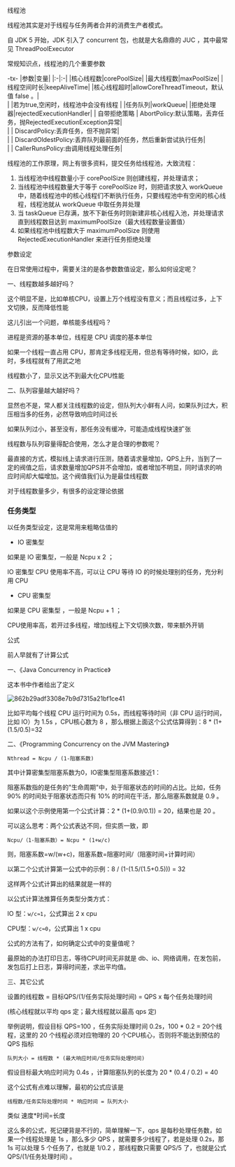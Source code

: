 线程池

线程池其实是对于线程与任务两者合并的消费生产者模式。

自 JDK 5 开始，JDK 引入了 concurrent 包，也就是大名鼎鼎的 JUC ，其中最常见 ThreadPoolExecutor

常规知识点，线程池的几个重要参数

-tx-
|参数|变量|
|:-|:-|
|核心线程数|corePoolSize|
|最大线程数|maxPoolSize|
|线程空间时长|keepAliveTime|
|核心线程超时|allowCoreThreadTimeout，默认值 false 。|\
|            |若为true,空闲时，线程池中会没有线程 |
|任务队列|workQueue|
|拒绝处理器|rejectedExecutionHandler|
| 自带拒绝策略 |  AbortPolicy:默认策略，丢弃任务，抛RejectedExecutionException异常|\
| | DiscardPolicy:丢弃任务，但不抛异常|\
| | DiscardOldestPolicy:丢弃队列最前面的任务，然后重新尝试执行任务|\
| | CallerRunsPolicy:由调用线程处理任务|

线程池的工作原理，网上有很多资料，提交任务给线程池，大致流程：

1. 当线程池中线程数量小于 corePoolSize 则创建线程，并处理请求；
2. 当线程池中线程数量大于等于 corePoolSize 时，则把请求放入 workQueue 中，随着线程池中的核心线程们不断执行任务，只要线程池中有空闲的核心线程，线程池就从 workQueue 中取任务并处理
3. 当 taskQueue 已存满，放不下新任务时则新建非核心线程入池，并处理请求直到线程数目达到 maximumPoolSize（最大线程数量设置值）
4. 如果线程池中线程数大于 maximumPoolSize 则使用 RejectedExecutionHandler 来进行任务拒绝处理

参数设定

在日常使用过程中，需要关注的是各参数数值设定，那么如何设定呢？

一、线程数越多越好吗？

这个明显不是，比如单核CPU，设置上万个线程没有意义；而且线程过多，上下文切换，反而降低性能

这儿引出一个问题，单核能多线程吗？

进程是资源的基本单位，线程是 CPU 调度的基本单位

如果一个线程一直占用 CPU，那肯定多线程无用，但总有等待时候，如IO，此时，多线程就有了用武之地

线程数小了，显示又达不到最大化CPU性能

二、队列容量越大越好吗？

显然也不是，常人都关注线程数的设定，但队列大小鲜有人问，如果队列过大，积压相当多的任务，必然导致响应时间过长

如果队列过小，甚至没有，那任务没有缓冲，可能造成线程快速扩张

线程数与队列容量得配合使用，怎么才是合理的参数呢？

最直接的方式，模拟线上请求进行压测，随着请求量增加，QPS上升，当到了一定的阀值之后，请求数量增加QPS并不会增加，或者增加不明显，同时请求的响应时间却大幅增加。这个阀值我们认为是最佳线程数

对于线程数量多少，有很多的设定理论依据

### 任务类型

以任务类型设定，这是常用来粗略估值的

- IO 密集型

如果是 IO 密集型，一般是 Ncpu x 2 ；

IO 密集型 CPU 使用率不高，可以让 CPU 等待 IO 的时候处理别的任务，充分利用 CPU

- CPU 密集型

如果是 CPU 密集型 ，一般是 Ncpu + 1 ；

CPU使用率高，若开过多线程，增加线程上下文切换次数，带来额外开销

公式

前人早就有了计算公式

一、《Java Concurrency in Practice》

这本书中作者给出了定义

![862b29adf3308e7b9d7315a21bf1ce41](https://s4.51cto.com/images/blog/202102/26/862b29adf3308e7b9d7315a21bf1ce41.jpeg)

比如平均每个线程 CPU 运行时间为 0.5s，而线程等待时间（非 CPU 运行时间，比如 IO）为 1.5s ，CPU核心数为 8 ，那么根据上面这个公式估算得到：8 * (1+(1.5/0.5)=32

二、《Programming Concurrency on the JVM Mastering》

```
Nthread = Ncpu / (1-阻塞系数)
```

其中计算密集型阻塞系数为0，IO密集型阻塞系数接近1：

阻塞系数指的是任务的"生命周期"中，处于阻塞状态的时间的占比。比如，任务 90% 的时间处于阻塞状态而只有 10% 的时间在干活，那么阻塞系数就是 0.9 。

如果以这个示例使用第一个公式计算：2 * (1+(0.9/0.1)) = 20，结果也是 20 。

可以这么思考：两个公式表达不同，但实质一致，即

```
Ncpu/（1-阻塞系数）= Ncpu * (1+w/c)
```

则，阻塞系数=w/(w+c)，阻塞系数=阻塞时间/（阻塞时间+计算时间）

以第二个公式计算第一公式中的示例：8 / (1-(1.5/(1.5+0.5))) = 32

这样两个公式计算出的结果就是一样的

以公式计算法推算任务类型分类方式：

IO 型：`w/c≈1`，公式算出 2 x cpu

CPU型：`w/c≈0`，公式算出 1 x cpu

公式的方法有了，如何确定公式中的变量值呢？

最原始的办法打印日志，等待CPU时间无非就是 db、io、网络调用，在发包前，发包后打上日志，算得时间差，求出平均值。

三、其它公式

设置的线程数 = 目标QPS/(1/任务实际处理时间) = QPS x 每个任务处理时间

(核心线程就以平均 qps 定；最大线程就以最高 qps 定)

举例说明，假设目标 QPS=100 ，任务实际处理时间 0.2s，100 * 0.2 = 20个线程，这里的 20 个线程必须对应物理的 20 个CPU核心，否则将不能达到预估的 QPS 指标

```
队列大小 = 线程数 * (最大响应时间/任务实际处理时间)
```

假设目标最大响应时间为 0.4s ，计算阻塞队列的长度为 20 * (0.4 / 0.2) = 40

这个公式有点难以理解，最初的公式应该是

```
线程数/任务实际处理时间 * 响应时间 = 队列大小
```

类似 速度*时间=长度

这么多的公式，死记硬背是不行的，简单理解一下，qps 是每秒处理任务数，如果一个线程处理是 1s ，那么多少 QPS ，就需要多少线程了，若是处理 0.2s，那 1s 可以处理 5 个任务了，也就是 1/0.2 ，那线程数只需要 QPS/5 了，也就是公式 QPS/(1/任务处理时间) 。

